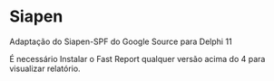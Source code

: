 # Siapen
Adaptação do Siapen-SPF do Google Source para Delphi 11

É necessário Instalar o Fast Report qualquer versão acima do 4 para visualizar relatório.
